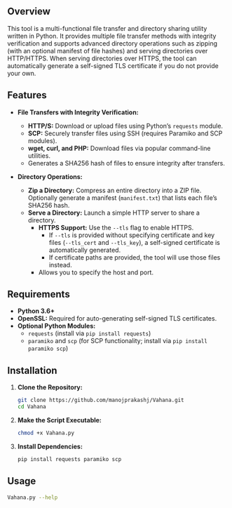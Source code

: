 ## Overview

This tool is a multi-functional file transfer and directory sharing utility written in Python. It provides multiple file transfer methods with integrity verification and supports advanced directory operations such as zipping (with an optional manifest of file hashes) and serving directories over HTTP/HTTPS. When serving directories over HTTPS, the tool can automatically generate a self-signed TLS certificate if you do not provide your own.

## Features

- **File Transfers with Integrity Verification:**
  - **HTTP/S:** Download or upload files using Python’s `requests` module.
  - **SCP:** Securely transfer files using SSH (requires Paramiko and SCP modules).
  - **wget, curl, and PHP:** Download files via popular command-line utilities.
  - Generates a SHA256 hash of files to ensure integrity after transfers.

- **Directory Operations:**
  - **Zip a Directory:** Compress an entire directory into a ZIP file. Optionally generate a manifest (`manifest.txt`) that lists each file’s SHA256 hash.
  - **Serve a Directory:** Launch a simple HTTP server to share a directory.
    - **HTTPS Support:** Use the `--tls` flag to enable HTTPS.
      - If `--tls` is provided without specifying certificate and key files (`--tls_cert` and `--tls_key`), a self-signed certificate is automatically generated.
      - If certificate paths are provided, the tool will use those files instead.
    - Allows you to specify the host and port.

## Requirements

- **Python 3.6+**
- **OpenSSL:** Required for auto-generating self-signed TLS certificates.
- **Optional Python Modules:**  
  - `requests` (install via `pip install requests`)
  - `paramiko` and `scp` (for SCP functionality; install via `pip install paramiko scp`)

## Installation

1. **Clone the Repository:**

   ```bash
   git clone https://github.com/manojprakashj/Vahana.git
   cd Vahana

2. **Make the Script Executable:**

   ```bash
   chmod +x Vahana.py

3. **Install Dependencies:**

   ```bash
   pip install requests paramiko scp

## Usage

   ```bash
   Vahana.py --help
